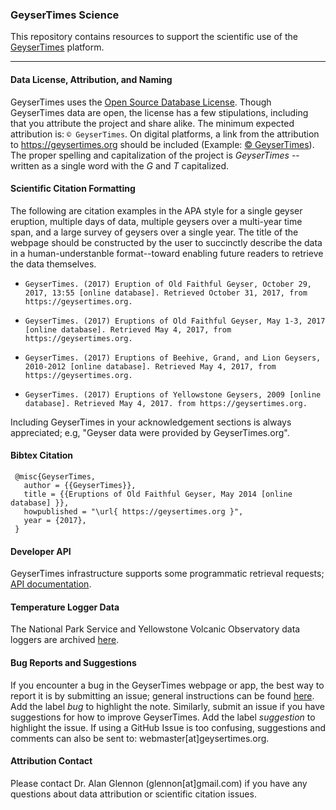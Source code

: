 ### GeyserTimes Science
This repository contains resources to support the scientific use of the [GeyserTimes](http://geysertimes.org) platform. 

---

#### Data License, Attribution, and Naming
GeyserTimes uses the [Open Source Database License](http://opendatacommons.org/licenses/odbl/summary/). Though GeyserTimes data are open, the license has a few stipulations, including that you attribute the project and share alike. The minimum expected attribution is: `© GeyserTimes`. On digital platforms, a link from the attribution to https://geysertimes.org should be included (Example: [© GeyserTimes](https://geysertimes.org)). The proper spelling and capitalization of the project is *GeyserTimes* -- written as a single word with the *G* and *T* capitalized.


#### Scientific Citation Formatting
The following are citation examples in the APA style for a single geyser eruption, multiple days of data, multiple geysers over a multi-year time span, and a large survey of geysers over a single year. The title of the webpage should be constructed by the user to succinctly describe the data in a human-understanble format--toward enabling future readers to retrieve the data themselves.

* `GeyserTimes. (2017) Eruption of Old Faithful Geyser, October 29, 2017, 13:55 [online database]. Retrieved October 31, 2017, from https://geysertimes.org.`  <p />
* `GeyserTimes. (2017) Eruptions of Old Faithful Geyser, May 1-3, 2017 [online database]. Retrieved May 4, 2017, from https://geysertimes.org.`  <p />
* `GeyserTimes. (2017) Eruptions of Beehive, Grand, and Lion Geysers, 2010-2012 [online database]. Retrieved May 4, 2017, from https://geysertimes.org.`  <p />
* `GeyserTimes. (2017) Eruptions of Yellowstone Geysers, 2009 [online database]. Retrieved May 4, 2017. from https://geysertimes.org.`  

Including GeyserTimes in your acknowledgement sections is always appreciated; e.g, "Geyser data were provided by GeyserTimes.org".

#### Bibtex Citation  
```
 @misc{GeyserTimes,
   author = {{GeyserTimes}},
   title = {{Eruptions of Old Faithful Geyser, May 2014 [online database] }},
   howpublished = "\url{ https://geysertimes.org }",
   year = {2017},
 }
```

#### Developer API  
GeyserTimes infrastructure supports some programmatic retrieval requests; [API documentation](http://geysertimes.org/api/v4/docs/index.php).  

#### Temperature Logger Data  
The National Park Service and Yellowstone Volcanic Observatory data loggers are archived [here](http://geysertimes.org/datalogger/index.php).

#### Bug Reports and Suggestions    
If you encounter a bug in the GeyserTimes webpage or app, the best way to report it is by submitting an issue; general instructions can be found [here](https://help.github.com/articles/creating-an-issue/). Add the label *bug* to highlight the note. Similarly, submit an issue if you have suggestions for how to improve GeyserTimes. Add the label *suggestion* to highlight the issue. If using a GitHub Issue is too confusing, suggestions and comments can also be sent to: webmaster[at]geysertimes.org.

#### Attribution Contact    
Please contact Dr. Alan Glennon (glennon[at]gmail.com) if you have any questions about data attribution or scientific citation issues.

